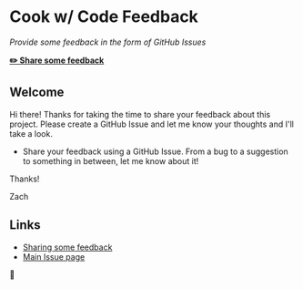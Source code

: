 # Cook w/ Code Feedback

_Provide some feedback in the form of GitHub Issues_

**[✏️ Share some feedback](https://github.com/cookwcode/feedback/issues/new/choose)**

## Welcome

Hi there! Thanks for taking the time to share your feedback about this project. Please create a GitHub Issue and let me know your thoughts and I'll take a look.

- Share your feedback using a GitHub Issue. From a bug to a suggestion to something in between, let me know about it!

Thanks!

Zach

## Links

- [Sharing some feedback](https://github.com/cookwcode/feedback/issues/new/choose)
- [Main Issue page](https://github.com/cookwcode/feedback/issues)

💛
